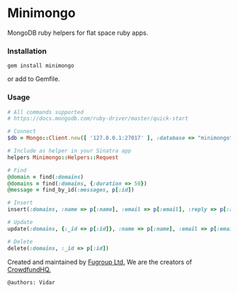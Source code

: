 # Minimongo
MongoDB ruby helpers for flat space ruby apps.

### Installation
```
gem install minimongo
```
or add to Gemfile.

### Usage
```ruby
# All commands supported
# https://docs.mongodb.com/ruby-driver/master/quick-start

# Connect
$db = Mongo::Client.new([ '127.0.0.1:27017' ], :database => "minimongo")

# Include as helper in your Sinatra app
helpers Minimongo::Helpers::Request

# Find
@domain = find(:domains)
@domains = find(:domains, {:duration => 50})
@message = find_by_id(:messages, p[:id])

# Insert
insert(:domains, :name => p[:name], :email => p[:email], :reply => p[:reply])

# Update
update(:domains, {:_id => p[:id]}, :name => p[:name], :email => p[:email])

# Delete
delete(:domains, :_id => p[:id])
```

Created and maintained by [Fugroup Ltd.](https://www.fugroup.net) We are the creators of [CrowdfundHQ.](https://crowdfundhq.com)

`@authors: Vidar`
